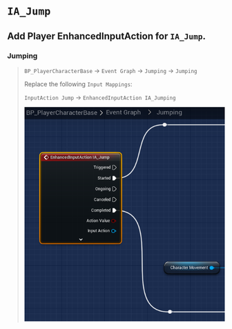 # `IA_Jump`

## Add Player EnhancedInputAction for `IA_Jump`.

### Jumping

>`BP_PlayerCharacterBase` -> `Event Graph` -> `Jumping` -> `Jumping`
>
>Replace the following `Input Mappings`:
>
>`InputAction Jump` -> `EnhancedInputAction IA_Jumping`
>
>![image](./../../Images/EnhancedInput_JumpingInput_01.png)